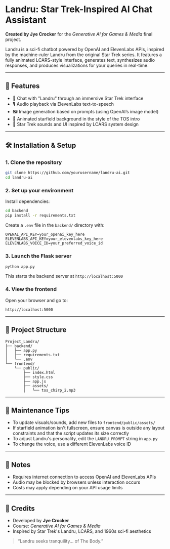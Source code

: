 # Landru: Star Trek-Inspired AI Chat Assistant

**Created by Jye Crocker** for the *Generative AI for Games & Media* final project.

Landru is a sci-fi chatbot powered by OpenAI and ElevenLabs APIs, inspired by the machine-ruler Landru from the original Star Trek series. It features a fully animated LCARS-style interface, generates text, synthesizes audio responses, and produces visualizations for your queries in real-time.

---

## 🚀 Features

- 🤖 Chat with "Landru" through an immersive Star Trek interface
- 🎙️ Audio playback via ElevenLabs text-to-speech
- 🖼️ Image generation based on prompts (using OpenAI’s image model)
- 🌌 Animated starfield background in the style of the TOS intro
- 🖖 Star Trek sounds and UI inspired by LCARS system design

---

## 🛠️ Installation & Setup

### 1. Clone the repository
```bash
git clone https://github.com/yourusername/landru-ai.git
cd landru-ai
```

### 2. Set up your environment
Install dependencies:
```bash
cd backend
pip install -r requirements.txt
```

Create a `.env` file in the `backend/` directory with:
```env
OPENAI_API_KEY=your_openai_key_here
ELEVENLABS_API_KEY=your_elevenlabs_key_here
ELEVENLABS_VOICE_ID=your_preferred_voice_id
```

### 3. Launch the Flask server
```bash
python app.py
```
This starts the backend server at `http://localhost:5000`

### 4. View the frontend
Open your browser and go to:
```
http://localhost:5000
```

---

## 🧩 Project Structure

```
Project_Landru/
├── backend/
│   ├── app.py
│   ├── requirements.txt
│   └── .env
└── frontend/
    └── public/
        ├── index.html
        ├── style.css
        ├── app.js
        ├── assets/
        │   └── tos_chirp_2.mp3
```

---

## 🧠 Maintenance Tips

- To update visuals/sounds, add new files to `frontend/public/assets/`
- If starfield animation isn't fullscreen, ensure canvas is outside any layout constraints and that the script updates its size correctly
- To adjust Landru's personality, edit the `LANDRU_PROMPT` string in `app.py`
- To change the voice, use a different ElevenLabs voice ID

---

## 📌 Notes

- Requires internet connection to access OpenAI and ElevenLabs APIs
- Audio may be blocked by browsers unless interaction occurs
- Costs may apply depending on your API usage limits

---

## 🖖 Credits

- Developed by **Jye Crocker**
- Course: *Generative AI for Games & Media*
- Inspired by Star Trek's Landru, LCARS, and 1960s sci-fi aesthetics

> “Landru seeks tranquility… of The Body.”

